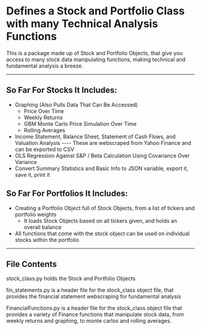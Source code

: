 # Defines a Stock and Portfolio Class with many Technical Analysis Functions

This is a package made up of Stock and Portfolio Objects, that give you access to many stock data manipulating functions, making technical and fundamental analysis a breeze.

------

## So Far For Stocks It Includes:
* Graphing (Also Pulls Data That Can Be Accessed)
    * Price Over Time
    * Weekly Returns
    * GBM Monte Carlo Price Simulation Over Time
    * Rolling Averages
* Income Statement, Balance Sheet, Statement of Cash Flows, and Valuation Analysis
    ----  These are webscraped from Yahoo Finance and can be exported to CSV
* OLS Regression Against S&P / Beta Calculation Using Covariance Over Variance
* Convert Summary Statistics and Basic Info to JSON variable, export it, save it, print it
  
## So Far For Portfolios It Includes:
* Creating a Portfolio Object full of Stock Objects, from a list of tickers and portfolio weights
   * It loads Stock Objects based on all tickers given, and holds an overall balance
* All functions that come with the stock object can be used on individual stocks within the portfolio

----
## File Contents

stock_class.py holds the Stock and Portfolio Objects

fin_statements.py is a header file for the stock_class object file, that provides the financial statement webscraping for fundamental analysis

FinancialFunctions.py is a header file for the stock_class object file that provides a variety of Finance functions that manipulate stock data, from weekly returns and graphing, to monte carlos and rolling averages.
